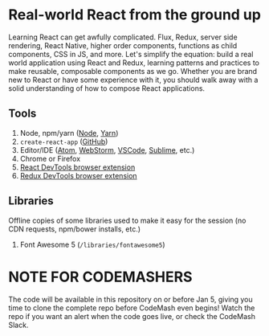 # Real-world React from the ground up

Learning React can get awfully complicated. Flux, Redux, server side rendering, React Native, higher order components, functions as child components, CSS in JS, and more. Let's simplify the equation: build a real world application using React and Redux, learning patterns and practices to make reusable, composable components as we go. Whether you are brand new to React or have some experience with it, you should walk away with a solid understanding of how to compose React applications.

## Tools

1. Node, npm/yarn ([Node](https://nodejs.org/en/), [Yarn](https://yarnpkg.com/en/))
2. `create-react-app` ([GitHub](https://github.com/facebookincubator/create-react-app))
3. Editor/IDE ([Atom](https://atom.io/), [WebStorm](https://www.jetbrains.com/webstorm/), [VSCode](https://code.visualstudio.com/), [Sublime](https://www.sublimetext.com/), etc.)
4. Chrome or Firefox
5. [React DevTools browser extension](https://github.com/facebook/react-devtools)
6. [Redux DevTools browser extension](https://github.com/zalmoxisus/redux-devtools-extension)

## Libraries

Offline copies of some libraries used to make it easy for the session (no CDN requests, npm/bower installs, etc.)

1. Font Awesome 5 (`/libraries/fontawesome5`)

# NOTE FOR CODEMASHERS

The code will be available in this repository on or before Jan 5, giving you time to clone the complete repo before CodeMash even begins! Watch the repo if you want an
alert when the code goes live, or check the CodeMash Slack.
